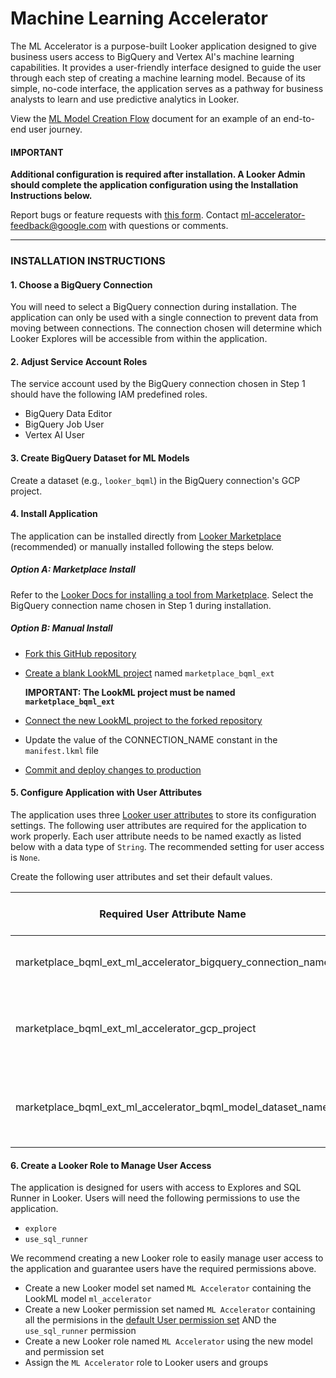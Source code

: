 # Machine Learning Accelerator

The ML Accelerator is a purpose-built Looker application designed to give business users access to BigQuery and Vertex AI's machine learning capabilities. It provides a user-friendly interface designed to guide the user through each step of creating a machine learning model. Because of its simple, no-code interface, the application serves as a pathway for business analysts to learn and use predictive analytics in Looker.

View the [ML Model Creation Flow](https://github.com/looker-open-source/app-ml-accelerator/blob/main/ML_Model_Creation_Flow.md) document for an example of an end-to-end user journey.

#### **IMPORTANT**

**Additional configuration is required after installation. A Looker Admin should complete the application configuration using the Installation Instructions below.**

Report bugs or feature requests with [this form](https://docs.google.com/forms/d/e/1FAIpQLSd97ptoU3TUuasZeFjSBHT9FQiyrDzjHUm7NTspEjz5kwNSAA/viewform). Contact [ml-accelerator-feedback@google.com](mailto:ml-accelerator-feedback@google.com) with questions or comments.

---

### INSTALLATION INSTRUCTIONS

#### 1. Choose a BigQuery Connection

You will need to select a BigQuery connection during installation. The application can only be used with a single connection to prevent data from moving between connections. The connection chosen will determine which Looker Explores will be accessible from within the application.

#### 2. Adjust Service Account Roles

The service account used by the BigQuery connection chosen in Step 1 should have the following IAM predefined roles.
  - BigQuery Data Editor
  - BigQuery Job User
  - Vertex AI User


#### 3. Create BigQuery Dataset for ML Models

Create a dataset (e.g., `looker_bqml`) in the BigQuery connection's GCP project.

#### 4. Install Application

The application can be installed directly from [Looker Marketplace](https://marketplace.looker.com/) (recommended) or manually installed following the steps below.

  ##### Option A: Marketplace Install
  Refer to the [Looker Docs for installing a tool from Marketplace](https://cloud.google.com/looker/docs/marketplace#installing_a_tool_from_the_marketplace). Select the BigQuery connection name chosen in Step 1 during installation.

  ##### Option B: Manual Install
  - [Fork this GitHub repository](https://docs.github.com/en/get-started/quickstart/fork-a-repo#forking-a-repository)
  - [Create a blank LookML project](https://cloud.google.com/looker/docs/create-projects#creating_a_blank_project) named `marketplace_bqml_ext`
  
      **IMPORTANT: The LookML project must be named `marketplace_bqml_ext`**
  
  - [Connect the new LookML project to the forked repository](https://cloud.google.com/looker/docs/setting-up-git-connection)
  - Update the value of the CONNECTION_NAME constant in the `manifest.lkml` file
  - [Commit and deploy changes to production](https://cloud.google.com/looker/docs/version-control-and-deploying-changes#getting_your_changes_to_production)

#### 5. Configure Application with User Attributes

The application uses three [Looker user attributes](https://cloud.google.com/looker/docs/admin-panel-users-user-attributes) to store its configuration settings. The following user attributes are required for the application to work properly. Each user attribute needs to be named exactly as listed below with a data type of `String`. The recommended setting for user access is `None`.

Create the following user attributes and set their default values.

  | **Required User Attribute Name**                                | **Default Value Description**                                     |
  |-----------------------------------------------------------------|-------------------------------------------------------------------|
  | marketplace_bqml_ext_ml_accelerator_bigquery_connection_name    | Connection name chosen in Step 1                                  |
  | marketplace_bqml_ext_ml_accelerator_gcp_project                 | Projectd ID of the BigQuery dataset created in Step 3             |
  | marketplace_bqml_ext_ml_accelerator_bqml_model_dataset_name     | Name of BigQuery dataset created in Step 3 (e.g., `looker_bqml`)  |

#### 6. Create a Looker Role to Manage User Access

The application is designed for users with access to Explores and SQL Runner in Looker. Users will need the following permissions to use the application.
  - `explore`
  - `use_sql_runner`

We recommend creating a new Looker role to easily manage user access to the application and guarantee users have the required permissions above.
  - Create a new Looker model set named `ML Accelerator` containing the LookML model `ml_accelerator`
  - Create a new Looker permission set named `ML Accelerator` containing all the permisions in the [default User permission set](https://cloud.google.com/looker/docs/admin-panel-users-roles#default_permission_sets) AND the `use_sql_runner` permission
  - Create a new Looker role named `ML Accelerator` using the new model and permission set
  - Assign the `ML Accelerator` role to Looker users and groups
